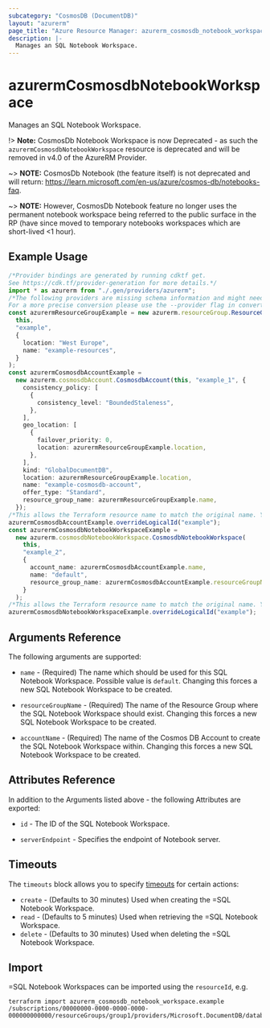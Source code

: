```yaml
---
subcategory: "CosmosDB (DocumentDB)"
layout: "azurerm"
page_title: "Azure Resource Manager: azurerm_cosmosdb_notebook_workspace"
description: |-
  Manages an SQL Notebook Workspace.
---
```


# azurermCosmosdbNotebookWorkspace

Manages an SQL Notebook Workspace.

!> **Note:** CosmosDb Notebook Workspace is now Deprecated - as such the `azurermCosmosdbNotebookWorkspace` resource is deprecated and will be removed in v4.0 of the AzureRM Provider.

\~> **NOTE:** CosmosDb Notebook (the feature itself) is not deprecated and will return: <https://learn.microsoft.com/en-us/azure/cosmos-db/notebooks-faq>.

\~> **NOTE:** However, CosmosDb Notebook feature no longer uses the permanent notebook workspace being referred to the public surface in the RP (have since moved to temporary notebooks workspaces which are short-lived <1 hour).

## Example Usage

```typescript
/*Provider bindings are generated by running cdktf get.
See https://cdk.tf/provider-generation for more details.*/
import * as azurerm from "./.gen/providers/azurerm";
/*The following providers are missing schema information and might need manual adjustments to synthesize correctly: azurerm.
For a more precise conversion please use the --provider flag in convert.*/
const azurermResourceGroupExample = new azurerm.resourceGroup.ResourceGroup(
  this,
  "example",
  {
    location: "West Europe",
    name: "example-resources",
  }
);
const azurermCosmosdbAccountExample =
  new azurerm.cosmosdbAccount.CosmosdbAccount(this, "example_1", {
    consistency_policy: [
      {
        consistency_level: "BoundedStaleness",
      },
    ],
    geo_location: [
      {
        failover_priority: 0,
        location: azurermResourceGroupExample.location,
      },
    ],
    kind: "GlobalDocumentDB",
    location: azurermResourceGroupExample.location,
    name: "example-cosmosdb-account",
    offer_type: "Standard",
    resource_group_name: azurermResourceGroupExample.name,
  });
/*This allows the Terraform resource name to match the original name. You can remove the call if you don't need them to match.*/
azurermCosmosdbAccountExample.overrideLogicalId("example");
const azurermCosmosdbNotebookWorkspaceExample =
  new azurerm.cosmosdbNotebookWorkspace.CosmosdbNotebookWorkspace(
    this,
    "example_2",
    {
      account_name: azurermCosmosdbAccountExample.name,
      name: "default",
      resource_group_name: azurermCosmosdbAccountExample.resourceGroupName,
    }
  );
/*This allows the Terraform resource name to match the original name. You can remove the call if you don't need them to match.*/
azurermCosmosdbNotebookWorkspaceExample.overrideLogicalId("example");

```

## Arguments Reference

The following arguments are supported:

*   `name` - (Required) The name which should be used for this SQL Notebook Workspace. Possible value is `default`. Changing this forces a new SQL Notebook Workspace to be created.

*   `resourceGroupName` - (Required) The name of the Resource Group where the SQL Notebook Workspace should exist. Changing this forces a new SQL Notebook Workspace to be created.

*   `accountName` - (Required) The name of the Cosmos DB Account to create the SQL Notebook Workspace within. Changing this forces a new SQL Notebook Workspace to be created.

## Attributes Reference

In addition to the Arguments listed above - the following Attributes are exported:

*   `id` - The ID of the SQL Notebook Workspace.

*   `serverEndpoint` - Specifies the endpoint of Notebook server.

## Timeouts

The `timeouts` block allows you to specify [timeouts](https://www.terraform.io/language/resources/syntax#operation-timeouts) for certain actions:

* `create` - (Defaults to 30 minutes) Used when creating the =SQL Notebook Workspace.
* `read` - (Defaults to 5 minutes) Used when retrieving the =SQL Notebook Workspace.
* `delete` - (Defaults to 30 minutes) Used when deleting the =SQL Notebook Workspace.

## Import

\=SQL Notebook Workspaces can be imported using the `resourceId`, e.g.

```console
terraform import azurerm_cosmosdb_notebook_workspace.example /subscriptions/00000000-0000-0000-0000-000000000000/resourceGroups/group1/providers/Microsoft.DocumentDB/databaseAccounts/account1/notebookWorkspaces/notebookWorkspace1
```
